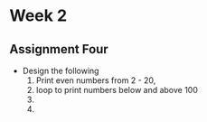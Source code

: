 # Week 2

## Assignment Four

- Design the following
  1. Print even numbers from 2 - 20, 
  2. loop to print numbers below and above 100
  3. 
  4. 
